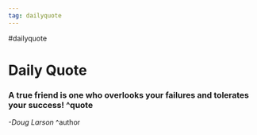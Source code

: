 ```yaml
---
tag: dailyquote
---
```


#dailyquote

# Daily Quote

### A true friend is one who overlooks your failures and tolerates your success! ^quote
*-Doug Larson* ^author
